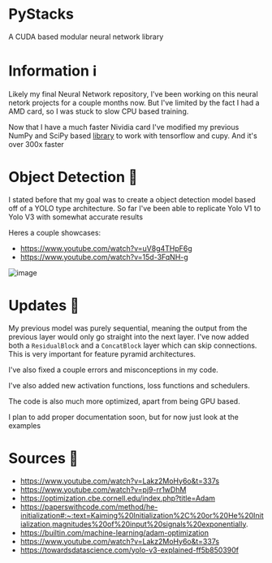 # PyStacks
A CUDA based modular neural network library

# Information ℹ

Likely my final Neural Network repository, I've been working on this neural netork projects for a couple months now. But I've limited by the fact I had a AMD card, so I was stuck to slow CPU based training. 

Now that I have a much faster Nividia card I've modified my previous NumPy and SciPy based [library](https://github.com/TheonlyIcebear/Neural-Net-Framework) to work with tensorflow and cupy. And it's over 300x faster


# Object Detection 🤖
I stated before that my goal was to create a object detection model based off of a YOLO type architecture. So far I've been able to replicate Yolo V1 to Yolo V3 with somewhat accurate results

Heres a couple showcases:
 - https://www.youtube.com/watch?v=uV8g4THpF6g
 - https://www.youtube.com/watch?v=15d-3FqNH-g

![image](https://github.com/user-attachments/assets/d25b6fce-3fa3-411c-ae61-3271faccbb7a)



# Updates 📰

My previous model was purely sequential, meaning the output from the previous layer would only go straight into the next layer. I've now added both a `ResidualBlock` and a `ConcatBlock` layer which can skip connections. This is very important for feature pyramid architectures.

I've also fixed a couple errors and misconceptions in my code.

I've also added new activation functions, loss functions and schedulers.

The code is also much more optimized, apart from being GPU based.

I plan to add proper documentation soon, but for now just look at the examples

# Sources 🔌

 - https://www.youtube.com/watch?v=Lakz2MoHy6o&t=337s
 - https://www.youtube.com/watch?v=pj9-rr1wDhM
 - https://optimization.cbe.cornell.edu/index.php?title=Adam
 - https://paperswithcode.com/method/he-initialization#:~:text=Kaiming%20Initialization%2C%20or%20He%20Initialization,magnitudes%20of%20input%20signals%20exponentially.
 - https://builtin.com/machine-learning/adam-optimization
 - https://www.youtube.com/watch?v=Lakz2MoHy6o&t=337s
 - https://towardsdatascience.com/yolo-v3-explained-ff5b850390f
